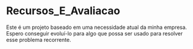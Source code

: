 # Recursos_E_Avaliacao
Este é um projeto baseado em uma necessidade atual da minha empresa. Espero conseguir evoluí-lo para algo que possa ser usado para resolver esse problema recorrente. 
